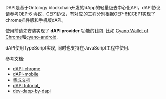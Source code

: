



DAPI是基于Ontology blockchain开发的dApp的轻量级去中心化API。dAPI协议请参考[OEP-6](https://github.com/backslash47/OEPs/blob/oep-dapp-api/OEP-6/OEP-6.mediawiki) 协议，[CEP1](https://github.com/ontio-cyano/CEPs/blob/master/CEP1.mediawiki)协议，有对应的工程分别根据OEP-6和CEP1实现了chrome插件版和手机版dAPI。

使用前请先安装实现了 **dAPI provider** 功能的钱包. 比如 [Cyano Wallet of Chrome](https://github.com/OntologyCommunityDevelopers/cyano-wallet)和[cyano-android](https://github.com/ontio-cyano/cyano-android).

dAPI使用TypeScript实现, 同时也支持在JavaScript工程中使用.

参考文档:

* [dAPI-chrome](https://github.com/ontio/ontology-dapi)
* [dAPI-mobile](https://github.com/ontio-cyano/cyano-bridge)
* [集成文档](https://github.com/ontio-cyano/integration-docs)
* [dAPI tutorial_](https://ontio.github.io/documentation/ontology_dapp_dev_tutorial_en.html)
* [dev-dapp-by-dapi](https://github.com/punicasuite/punicasuite.github.io/blob/master/content/tutorials/dapp-by-dapi.md)